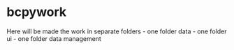 # bcpywork
Here will be made the work in separate folders - one folder data - one folder ui - one folder data management